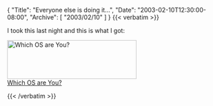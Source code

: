 {
  "Title": "Everyone else is doing it...",
  "Date": "2003-02-10T12:30:00-08:00",
  "Archive": [
    "2003/02/10"
  ]
}
{{< verbatim >}}
<P>I took this last night and this is what I got:<BR>

<a href="http://bbspot.com/News/2003/01/os_quiz.php"><img
src="http://www.bbspot.com/Images/News_Features/2003/01/os_quiz/xp.jpg" width="300" height="90"
border="0" alt="Which OS are You?"><br>Which OS are You?</a>

{{< /verbatim >}}
